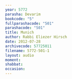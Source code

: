 ```yaml
---
year: 5772
parasha: Devarim
bookcode: "5"
fullparashacode: "501"
parashacode: "501"
title: Munich
author: Rabbi Eliezer Hirsch
date: 2012-07-28
archivecode: 57725011
filename: 5772-501-1
layout: audio
moment: 
shabbat: 
occasion: 
---
```

